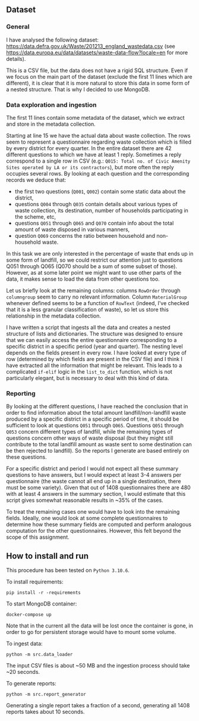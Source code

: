 ## Dataset

### General

I have analysed the following dataset: https://data.defra.gov.uk/Waste/201213_england_wastedata.csv
(see https://data.europa.eu/data/datasets/waste-data-flow?locale=en for more details).

This is a CSV file, but the data does not have a rigid SQL structure. Even if we focus on the main part of the dataset (exclude the first 11 lines which are different), it is clear that it is more natural to store this data in some form of a nested structure. That is why I decided to use MongoDB.

### Data exploration and ingestion

The first 11 lines contain some metadata of the dataset, which we extract and store in the metadata collection.

Starting at line 15 we have the actual data about waste collection. The rows seem to represent a questionnaire regarding waste collection which is filled by every district for every quarter. In the entire dataset there are 42 different questions to which we have at least 1 reply. Sometimes a reply correspond to a single row in CSV (e.g.: `Q015: Total no. of Civic Amenity Sites operated by LA or its contractors`), but more often the reply occupies several rows. By looking at each question and the corresponding records we deduce that:
- the first two questions (`Q001`, `Q002`) contain some static data about the district,
- questions `Q004` through `Q035` contain details about various types of waste collection, its destination, number of households participating in the scheme, etc,
- questions `Q051` through `Q065` and `Q070` contain info about the total amount of waste disposed in various manners,
- question `Q069` concerns the ratio between household and non-household waste.

In this task we are only interested in the percentage of waste that ends up in some form of landfill, so we could restrict our attention just to questions Q051 through Q065 (Q070 should be a sum of some subset of those). However, as at some later point we might want to use other parts of the data, it makes sense to load the data from other questions too.

Let us briefly look at the remaining columns: columns `RowOrder` through `columngroup` seem to carry no relevant information. Column `MaterialGroup` whenever defined seems to be a function of `RowText` (indeed, I've checked that it is a less granular classification of waste), so let us store this relationship in the metadata collection.

I have written a script that ingests all the data and creates a nested structure of lists and dictionaries. The structure was designed to ensure that we can easily access the entire questionnaire corresponding to a specific district in a specific period (year and quarter). The nesting level depends on the fields present in every row. I have looked at every type of row (determined by which fields are present in the CSV file) and I think I have extracted all the information that might be relevant. This leads to a complicated `if-elif` logic in the `list_to_dict` function, which is not particularly elegant, but is necessary to deal with this kind of data.

### Reporting

By looking at the different questions, I have reached the conclusion that in order to find information about the total amount landfill/non-landfill waste produced by a specific district in a specific period of time, it should be sufficient to look at questions `Q051` through `Q065`. Questions `Q051` through `Q053` concern different types of landfill, while the remaining types of questions concern other ways of waste disposal (but they might still contribute to the total landfill amount as waste sent to some destination can be then rejected to landfill). So the reports I generate are based entirely on these questions.

For a specific district and period I would not expect all these summary questions to have answers, but I would expect at least 3-4 answers per questionnaire (the waste cannot all end up in a single destination, there must be some variety). Given that out of 1408 questionnaires there are 480 with at least 4 answers in the summary section, I would estimate that this script gives somewhat reasonable results in ~35% of the cases.

To treat the remaining cases one would have to look into the remaining fields. Ideally, one would look at some complete questionnaires to determine how these summary fields are computed and perform analogous computation for the other questionnaires. However, this felt beyond the scope of this assignment.

## How to install and run

This procedure has been tested on `Python 3.10.6`.

To install requirements:

```commandline
pip install -r -requirements
```

To start MongoDB container:

```commandline
docker-compose up
```

Note that in the current all the data will be lost once the container is gone, in order to go for persistent storage would have to mount some volume. 

To ingest data:

```commandline
python -m src.data_loader
```

The input CSV files is about ~50 MB and the ingestion process should take ~20 seconds.

To generate reports:

```commandline
python -m src.report_generator
```

Generating a single report takes a fraction of a second, generating all 1408 reports takes about 10 seconds.